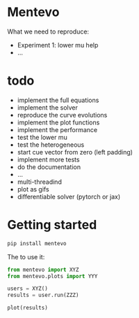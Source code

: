 # Mentevo

What we need to reproduce:

- Experiment 1: lower mu help
- ...

# todo

- implement the full equations
- implement the solver
- reproduce the curve evolutions
- implement the plot functions
- implement the performance
- test the lower mu
- test the heterogeneous
- start cue vector from zero (left padding)
- implement more tests
- do the documentation
- ...
- multi-threadind
- plot as gifs
- differentiable solver (pytorch or jax)

# Getting started


```bash
pip install mentevo
```

The to use it:
```python
from mentevo import XYZ
from mentevo.plots import YYY

users = XYZ()
results = user.run(ZZZ)

plot(results)
```